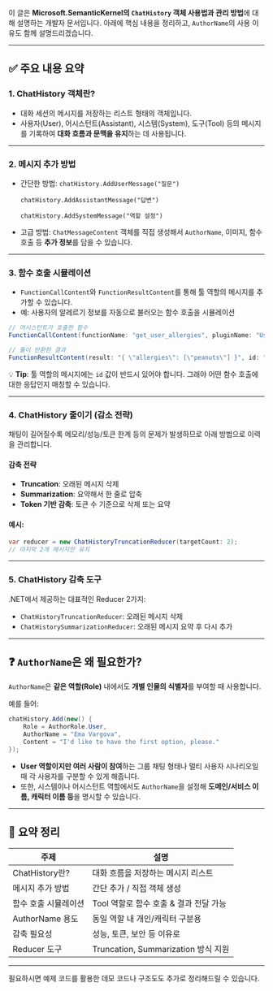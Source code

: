 이 글은 **Microsoft.SemanticKernel의 `ChatHistory` 객체 사용법과 관리 방법**에 대해 설명하는 개발자 문서입니다. 아래에 핵심 내용을 정리하고, `AuthorName`의 사용 이유도 함께 설명드리겠습니다.

---

## ✅ 주요 내용 요약

### 1. **ChatHistory 객체란?**

* 대화 세션의 메시지를 저장하는 리스트 형태의 객체입니다.
* 사용자(User), 어시스턴트(Assistant), 시스템(System), 도구(Tool) 등의 메시지를 기록하여 **대화 흐름과 문맥을 유지**하는 데 사용됩니다.

---

### 2. **메시지 추가 방법**

* 간단한 방법:
  `chatHistory.AddUserMessage("질문")`
  
  `chatHistory.AddAssistantMessage("답변")`
  
  `chatHistory.AddSystemMessage("역할 설정")`

* 고급 방법:
  `ChatMessageContent` 객체를 직접 생성해서 `AuthorName`, 이미지, 함수 호출 등 **추가 정보**를 담을 수 있습니다.

---

### 3. **함수 호출 시뮬레이션**

* `FunctionCallContent`와 `FunctionResultContent`를 통해 툴 역할의 메시지를 추가할 수 있습니다.
* 예: 사용자의 알레르기 정보를 자동으로 불러오는 함수 호출을 시뮬레이션

```csharp
// 어시스턴트가 호출한 함수
FunctionCallContent(functionName: "get_user_allergies", pluginName: "User", id: "0001")

// 툴이 반환한 결과
FunctionResultContent(result: "{ \"allergies\": [\"peanuts\"] }", id: "0001")
```

💡 **Tip**: 툴 역할의 메시지에는 `id` 값이 반드시 있어야 합니다. 그래야 어떤 함수 호출에 대한 응답인지 매칭할 수 있습니다.

---

### 4. **ChatHistory 줄이기 (감소 전략)**

채팅이 길어질수록 메모리/성능/토큰 한계 등의 문제가 발생하므로 아래 방법으로 이력을 관리합니다.

#### 감축 전략

* **Truncation**: 오래된 메시지 삭제
* **Summarization**: 요약해서 한 줄로 압축
* **Token 기반 감축**: 토큰 수 기준으로 삭제 또는 요약

#### 예시:

```csharp
var reducer = new ChatHistoryTruncationReducer(targetCount: 2);
// 마지막 2개 메시지만 유지
```

---

### 5. **ChatHistory 감축 도구**

.NET에서 제공하는 대표적인 Reducer 2가지:

* `ChatHistoryTruncationReducer`: 오래된 메시지 삭제
* `ChatHistorySummarizationReducer`: 오래된 메시지 요약 후 다시 추가

---

## ❓ `AuthorName`은 왜 필요한가?

`AuthorName`은 **같은 역할(Role)** 내에서도 **개별 인물의 식별자**를 부여할 때 사용합니다.

예를 들어:

```csharp
chatHistory.Add(new() {
    Role = AuthorRole.User,
    AuthorName = "Ema Vargova",
    Content = "I'd like to have the first option, please."
});
```

* **User 역할이지만 여러 사람이 참여**하는 그룹 채팅 형태나 멀티 사용자 시나리오일 때 각 사용자를 구분할 수 있게 해줍니다.
* 또한, 시스템이나 어시스턴트 역할에서도 `AuthorName`을 설정해 **도메인/서비스 이름, 캐릭터 이름 등**을 명시할 수 있습니다.

---

## 📌 요약 정리

| 주제            | 설명                              |
| ------------- | ------------------------------- |
| ChatHistory란? | 대화 흐름을 저장하는 메시지 리스트             |
| 메시지 추가 방법     | 간단 추가 / 직접 객체 생성                |
| 함수 호출 시뮬레이션   | Tool 역할로 함수 호출 & 결과 전달 가능       |
| AuthorName 용도 | 동일 역할 내 개인/캐릭터 구분용              |
| 감축 필요성        | 성능, 토큰, 보안 등 이유로                |
| Reducer 도구    | Truncation, Summarization 방식 지원 |

---

필요하시면 예제 코드를 활용한 데모 코드나 구조도도 추가로 정리해드릴 수 있습니다.
